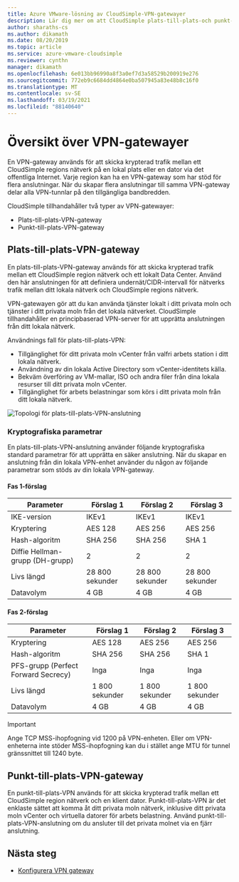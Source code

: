 ```yaml
---
title: Azure VMware-lösning av CloudSimple-VPN-gatewayer
description: Lär dig mer om att CloudSimple plats-till-plats-och punkt-till-plats-VPN-gatewayer, som används för att skicka krypterad trafik mellan en CloudSimple region och andra resurser.
author: sharaths-cs
ms.author: dikamath
ms.date: 08/20/2019
ms.topic: article
ms.service: azure-vmware-cloudsimple
ms.reviewer: cynthn
manager: dikamath
ms.openlocfilehash: 6e013bb96990a8f3a0ef7d3a58529b200919e276
ms.sourcegitcommit: 772eb9c6684dd4864e0ba507945a83e48b8c16f0
ms.translationtype: MT
ms.contentlocale: sv-SE
ms.lasthandoff: 03/19/2021
ms.locfileid: "88140640"
---
```

# <a name="vpn-gateways-overview"></a>Översikt över VPN-gatewayer

En VPN-gateway används för att skicka krypterad trafik mellan ett CloudSimple regions nätverk på en lokal plats eller en dator via det offentliga Internet.  Varje region kan ha en VPN-gateway som har stöd för flera anslutningar. När du skapar flera anslutningar till samma VPN-gateway delar alla VPN-tunnlar på den tillgängliga bandbredden.

CloudSimple tillhandahåller två typer av VPN-gatewayer:

* Plats-till-plats-VPN-gateway
* Punkt-till-plats-VPN-gateway

## <a name="site-to-site-vpn-gateway"></a>Plats-till-plats-VPN-gateway

En plats-till-plats-VPN-gateway används för att skicka krypterad trafik mellan ett CloudSimple region nätverk och ett lokalt Data Center. Använd den här anslutningen för att definiera undernät/CIDR-intervall för nätverks trafik mellan ditt lokala nätverk och CloudSimple regions nätverk.

VPN-gatewayen gör att du kan använda tjänster lokalt i ditt privata moln och tjänster i ditt privata moln från det lokala nätverket.  CloudSimple tillhandahåller en principbaserad VPN-server för att upprätta anslutningen från ditt lokala nätverk.

Användnings fall för plats-till-plats-VPN:

* Tillgänglighet för ditt privata moln vCenter från valfri arbets station i ditt lokala nätverk.
* Användning av din lokala Active Directory som vCenter-identitets källa.
* Bekväm överföring av VM-mallar, ISO och andra filer från dina lokala resurser till ditt privata moln vCenter.
* Tillgänglighet för arbets belastningar som körs i ditt privata moln från ditt lokala nätverk.

![Topologi för plats-till-plats-VPN-anslutning](media/cloudsimple-site-to-site-vpn-connection.png)

### <a name="cryptographic-parameters"></a>Kryptografiska parametrar

En plats-till-plats-VPN-anslutning använder följande kryptografiska standard parametrar för att upprätta en säker anslutning.  När du skapar en anslutning från din lokala VPN-enhet använder du någon av följande parametrar som stöds av din lokala VPN-gateway.

#### <a name="phase-1-proposals"></a>Fas 1-förslag

| Parameter | Förslag 1 | Förslag 2 | Förslag 3 |
|-----------|------------|------------|------------|
| IKE-version | IKEv1 | IKEv1 | IKEv1 |
| Kryptering | AES 128 | AES 256 | AES 256 |
| Hash-algoritm| SHA 256 | SHA 256 | SHA 1 |
| Diffie Hellman-grupp (DH-grupp) | 2 | 2 | 2 |
| Livs längd | 28 800 sekunder | 28 800 sekunder | 28 800 sekunder |
| Datavolym | 4 GB | 4 GB | 4 GB |

#### <a name="phase-2-proposals"></a>Fas 2-förslag

| Parameter | Förslag 1 | Förslag 2 | Förslag 3 |
|-----------|------------|------------|------------|
| Kryptering | AES 128 | AES 256 | AES 256 |
| Hash-algoritm| SHA 256 | SHA 256 | SHA 1 |
| PFS-grupp (Perfect Forward Secrecy) | Inga | Inga | Inga |
| Livs längd | 1 800 sekunder | 1 800 sekunder | 1 800 sekunder |
| Datavolym | 4 GB | 4 GB | 4 GB |


> [!IMPORTANT]
> Ange TCP MSS-ihopfogning vid 1200 på VPN-enheten. Eller om VPN-enheterna inte stöder MSS-ihopfogning kan du i stället ange MTU för tunnel gränssnittet till 1240 byte.

## <a name="point-to-site-vpn-gateway"></a>Punkt-till-plats-VPN-gateway

En punkt-till-plats-VPN används för att skicka krypterad trafik mellan ett CloudSimple region nätverk och en klient dator.  Punkt-till-plats-VPN är det enklaste sättet att komma åt ditt privata moln nätverk, inklusive ditt privata moln vCenter och virtuella datorer för arbets belastning.  Använd punkt-till-plats-VPN-anslutning om du ansluter till det privata molnet via en fjärr anslutning.

## <a name="next-steps"></a>Nästa steg

* [Konfigurera VPN gateway](vpn-gateway.md)
